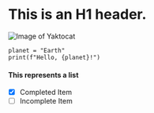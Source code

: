 # This is an H1 header.

![Image of Yaktocat](https://octodex.github.com/images/yaktocat.png)

```
planet = "Earth"
print(f"Hello, {planet}!")
```
#### This represents a list
- [x] Completed Item
- [ ] Incomplete Item 
